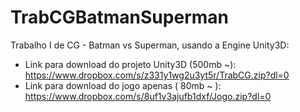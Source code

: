 # TrabCGBatmanSuperman
Trabalho I de CG - Batman vs Superman, usando a Engine Unity3D:

- Link para download do projeto Unity3D (500mb ~): https://www.dropbox.com/s/z331y1wg2u3yt5r/TrabCG.zip?dl=0
- Link para download do jogo apenas ( 80mb ~ ): https://www.dropbox.com/s/8uf1v3ajufb1dxf/Jogo.zip?dl=0
